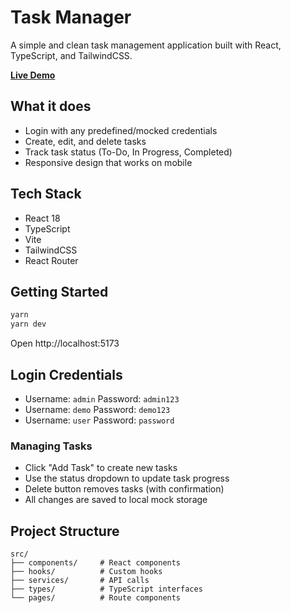 # Task Manager

A simple and clean task management application built with React, TypeScript, and TailwindCSS.

**[Live Demo](https://task-manager-ebon-one.vercel.app)**

## What it does
- Login with any predefined/mocked credentials
- Create, edit, and delete tasks
- Track task status (To-Do, In Progress, Completed)
- Responsive design that works on mobile

## Tech Stack

- React 18
- TypeScript
- Vite
- TailwindCSS
- React Router

## Getting Started

```bash
yarn
yarn dev
```

Open http://localhost:5173

## Login Credentials

- Username: `admin` Password: `admin123`
- Username: `demo` Password: `demo123`
- Username: `user` Password: `password`

### Managing Tasks
- Click "Add Task" to create new tasks
- Use the status dropdown to update task progress
- Delete button removes tasks (with confirmation)
- All changes are saved to local mock storage

## Project Structure

```
src/
├── components/     # React components
├── hooks/          # Custom hooks
├── services/       # API calls
├── types/          # TypeScript interfaces
└── pages/          # Route components
```
